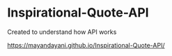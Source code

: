 # Inspirational-Quote-API

Created to understand how API works

https://mayandayani.github.io/Inspirational-Quote-API/
